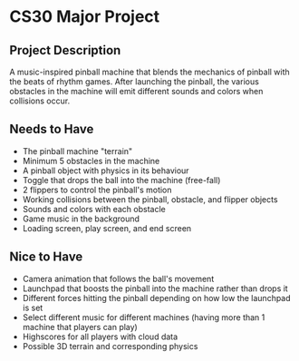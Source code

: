 # CS30 Major Project

## Project Description
A music-inspired pinball machine that blends the mechanics of pinball with the beats of rhythm games. After launching the pinball, the various obstacles in the machine will emit different sounds and colors when collisions occur.

## Needs to Have
- The pinball machine "terrain"
- Minimum 5 obstacles in the machine
- A pinball object with physics in its behaviour
- Toggle that drops the ball into the machine (free-fall)
- 2 flippers to control the pinball's motion
- Working collisions between the pinball, obstacle, and flipper objects
- Sounds and colors with each obstacle
- Game music in the background
- Loading screen, play screen, and end screen

## Nice to Have
- Camera animation that follows the ball's movement
- Launchpad that boosts the pinball into the machine rather than drops it
- Different forces hitting the pinball depending on how low the launchpad is set
- Select different music for different machines (having more than 1 machine that players can play)
- Highscores for all players with cloud data
- Possible 3D terrain and corresponding physics